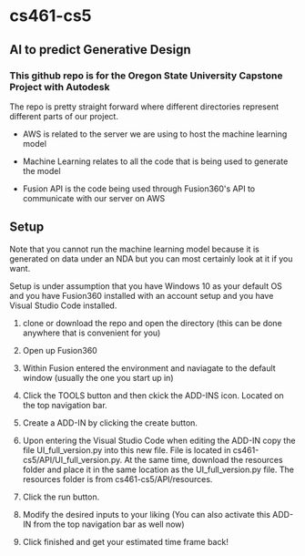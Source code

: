 # cs461-cs5

## AI to predict Generative Design

### This github repo is for the Oregon State University Capstone Project with Autodesk


The repo is pretty straight forward where different directories represent different parts of our project.

- AWS is related to the server we are using to host the machine learning model

- Machine Learning relates to all the code that is being used to generate the model

- Fusion API is the code being used through Fusion360's API to communicate with our server on AWS

## Setup
Note that you cannot run the machine learning model because it is generated on data under an NDA but you can most certainly look at it if you want.

Setup is under assumption that you have Windows 10 as your default OS and you have Fusion360 installed with an account setup and you have Visual Studio Code installed.

1. clone or download the repo and open the directory (this can be done anywhere that is convenient for you)

2. Open up Fusion360

3. Within Fusion entered the environment and naviagate to the default window (usually the one you start up in)

4. Click the TOOLS button and then ckick the ADD-INS icon. Located on the top navigation bar.

5. Create a ADD-IN by clicking the create button.

6. Upon entering the Visual Studio Code when editing the ADD-IN copy the file UI_full_version.py into this new file. File is located in cs461-cs5/API/UI_full_version.py. At the same time, download the resources folder and place it in the same location as the UI_full_version.py file. The resources folder is from cs461-cs5/API/resources. 

7. Click the run button.

8. Modify the desired inputs to your liking (You can also activate this ADD-IN from the top navigation bar as well now)

9. Click finished and get your estimated time frame back!
